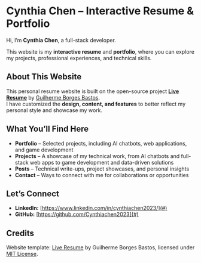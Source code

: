 # Cynthia Chen – Interactive Resume & Portfolio

Hi, I’m **Cynthia Chen**, a full-stack developer.  

This website is my **interactive resume** and **portfolio**, where you can explore my projects, professional experiences, and technical skills.


## About This Website

This personal resume website is built on the open-source project [**Live Resume**](https://github.com/guilhermeborgesbastos/live-resume) by [Guilherme Borges Bastos](https://www.guilhermeborgesbastos.com).  
I have customized the **design, content, and features** to better reflect my personal style and showcase my work.


##  What You’ll Find Here

- **Portfolio** – Selected projects, including AI chatbots, web applications, and game development  
- **Projects** – A showcase of my technical work, from AI chatbots and full-stack web apps to game development and data-driven solutions  
- **Posts** – Technical write-ups, project showcases, and personal insights  
- **Contact** – Ways to connect with me for collaborations or opportunities  


## Let’s Connect

- **LinkedIn:** [https://www.linkedin.com/in/cynthiachen2023/](#)  
- **GitHub:** [https://github.com/Cynthiachen2023](#)  



## Credits

Website template: [Live Resume](https://github.com/guilhermeborgesbastos/live-resume) by Guilherme Borges Bastos, licensed under [MIT License](https://opensource.org/licenses/MIT).
